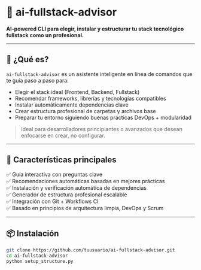 # 🧠 ai-fullstack-advisor

**AI-powered CLI para elegir, instalar y estructurar tu stack tecnológico fullstack como un profesional.**

---

## 🚀 ¿Qué es?

`ai-fullstack-advisor` es un asistente inteligente en línea de comandos que te guía paso a paso para:

- Elegir el stack ideal (Frontend, Backend, Fullstack)
- Recomendar frameworks, librerías y tecnologías compatibles
- Instalar automáticamente dependencias clave
- Crear estructura profesional de carpetas y archivos base
- Preparar tu entorno siguiendo buenas prácticas DevOps + modularidad

> Ideal para desarrolladores principiantes o avanzados que desean enfocarse en crear, no configurar.

---

## 🎯 Características principales

✅ Guía interactiva con preguntas clave  
✅ Recomendaciones automáticas basadas en mejores prácticas  
✅ Instalación y verificación automática de dependencias  
✅ Generador de estructura profesional escalable  
✅ Integración con Git + Workflows CI  
✅ Basado en principios de arquitectura limpia, DevOps y Scrum  

---

## 📦 Instalación

```bash
git clone https://github.com/tuusuario/ai-fullstack-advisor.git
cd ai-fullstack-advisor
python setup_structure.py
